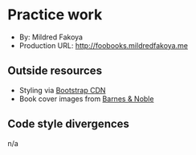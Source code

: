 # Practice work
+ By: Mildred Fakoya
+ Production URL: <http://foobooks.mildredfakoya.me>
## Outside resources
+ Styling via [Bootstrap CDN](https://www.bootstrapcdn.com)
+ Book cover images from [Barnes & Noble](https://www.barnesandnoble.com)

## Code style divergences
n/a